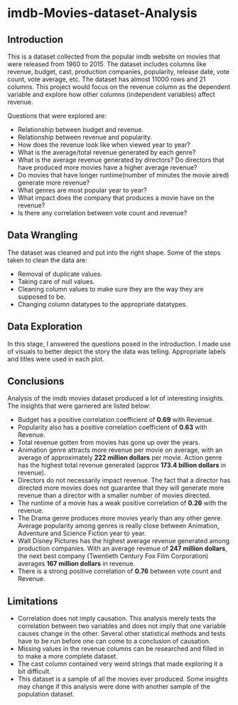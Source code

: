 # imdb-Movies-dataset-Analysis

## Introduction
This is a dataset collected from the popular imdb website on movies that were released from 1960 to 2015. The dataset includes columns like revenue, budget, cast, production companies, popularity, release date, vote count, vote average, etc. The dataset has almost 11000 rows and 21 columns. This project would focus on the revenue column as the dependent variable and explore how other columns (independent variables) affect revenue.

Questions that were explored are:
* Relationship between budget and revenue.
* Relationship between revenue and popularity.
* How does the revenue look like when viewed year to year?
* What is the average/total revenue generated by each genre?
* What is the average revenue generated by directors? Do directors that have produced more movies have a higher average revenue?
* Do movies that have longer runtime(number of minutes the movie aired) generate more revenue?
* What genres are most popular year to year?
* What impact does the company that produces a movie have on the revenue?
* Is there any correlation between vote count and revenue?

## Data Wrangling
The dataset was cleaned and put into the right shape. Some of the steps taken to clean the data are:
* Removal of duplicate values.
* Taking care of null values.
* Cleaning column values to make sure they are the way they are supposed to be.
* Changing column datatypes to the appropriate datatypes.

## Data Exploration
In this stage, I answered the questions posed in the introduction. I made use of visuals to better depict the story the data was telling. Appropriate labels and titles were used in each plot.

## Conclusions
Analysis of the imdb movies dataset produced a lot of interesting insights. The insights that were garnered are listed below:
* Budget has a positive correlation coefficient of **0.69** with Revenue.
* Popularity also has a positive correlation coefficient of **0.63** with Revenue.
* Total revenue gotten from movies has gone up over the years.
* Animation genre attracts more revenue per movie on average, with an average of approximately **222 million dollars** per movie. Action genre has the highest total revenue generated (approx **173.4 billion dollars** in revenue).
* Directors do not necessarily impact revenue. The fact that a director has directed more movies does not guarantee that they will generate more revenue than a director with a smaller number of movies directed.
* The runtime of a movie has a weak positive correlation of **0.26** with the revenue.
* The Drama genre produces more movies yearly than any other genre. Average popularity among genres is really close between Animation, Adventure and Science Fiction year to year.
* Walt Disney Pictures has the highest average revenue generated among production companies. With an average revenue of **247 million dollars**, the next best company (Twentieth Century Fox Film Corporation) averages **167 million dollars** in revenue.
* There is a strong positive correlation of **0.76** between vote count and Revenue.

## Limitations
* Correlation does not imply causation. This analysis merely tests the correlation between two variables and does not imply that one variable causes change in the other. Several other statistical methods and tests have to be run before one can come to a conclusion of causation.
* Missing values in the revenue columns can be researched and filled in to make a more complete dataset.
* The cast column contained very weird strings that made exploring it a bit difficult.
* This dataset is a sample of all the movies ever produced. Some insights may change if this analysis were done with another sample of the population dataset.
